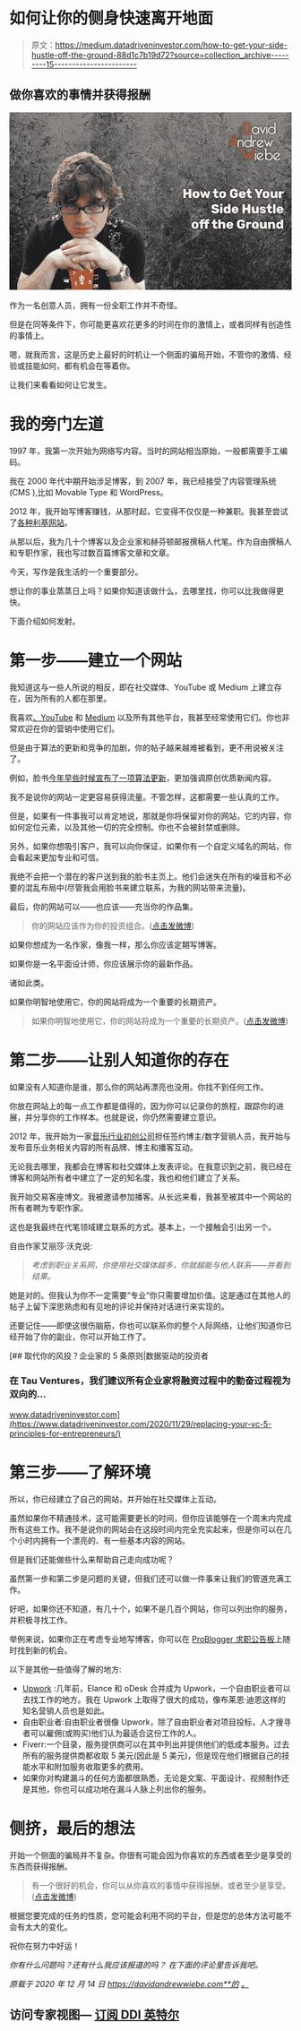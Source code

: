 # 如何让你的侧身快速离开地面

> 原文：<https://medium.datadriveninvestor.com/how-to-get-your-side-hustle-off-the-ground-88d1c7b19d72?source=collection_archive---------15----------------------->

## 做你喜欢的事情并获得报酬

![](img/e46d2f108fd3bc12ec55c09b0ea80c3a.png)

作为一名创意人员，拥有一份全职工作并不奇怪。

但是在同等条件下，你可能更喜欢花更多的时间在你的激情上，或者同样有创造性的事情上。

嗯，就我而言，这是历史上最好的时机让一个侧面的骗局开始，不管你的激情、经验或技能如何，都有机会在等着你。

让我们来看看如何让它发生。

# 我的旁门左道

1997 年，我第一次开始为网络写内容。当时的网站相当原始，一般都需要手工编码。

我在 2000 年代中期开始涉足博客，到 2007 年，我已经接受了内容管理系统(CMS ),比如 Movable Type 和 WordPress。

2012 年，我开始写博客赚钱，从那时起，它变得不仅仅是一种兼职。我甚至尝试了[各种利基网站](https://davidandrewwiebe.com/9-niche-sites-i-created/)。

从那以后，我为几十个博客以及企业家和赫芬顿邮报撰稿人代笔。作为自由撰稿人和专职作家，我也写过数百篇博客文章和文章。

今天，写作是我生活的一个重要部分。

想让你的事业蒸蒸日上吗？如果你知道该做什么，去哪里找，你可以比我做得更快。

下面介绍如何发射。

# 第一步——建立一个网站

我知道这与一些人所说的相反，即在社交媒体、YouTube 或 Medium 上建立存在，因为所有的人都在那里。

我喜欢[、YouTube](https://davidandrewwiebe.com/youtube-marketing-for-musicians-an-up-to-date-guide/) 和 [Medium](https://davidandrewwiebe.com/how-to-4x-your-medium-traffic-in-80-days-or-less/) 以及所有其他平台，我甚至经常使用它们。你也非常欢迎在你的营销中使用它们。

但是由于算法的更新和竞争的加剧，你的帖子越来越难被看到，更不用说被关注了。

例如，脸书[今年早些时候宣布了一项算法更新](https://www.socialmediatoday.com/news/facebook-announces-news-feed-algorithm-update-to-put-more-emphasis-on-origi/580827/)，更加强调原创优质新闻内容。

我不是说你的网站一定更容易获得流量。不管怎样，这都需要一些认真的工作。

但是，如果有一件事我可以肯定地说，那就是你将保留对你的网站，它的内容，你如何定位元素，以及其他一切的完全控制。你也不会被封禁或删除。

另外，如果你想吸引客户，我可以向你保证，如果你有一个自定义域名的网站，你会看起来更加专业和可信。

我绝不会把一个潜在的客户送到我的脸书主页上。他们会迷失在所有的噪音和不必要的混乱布局中(尽管我会用脸书来建立联系，为我的网站带来流量)。

最后，你的网站可以——也应该——充当你的作品集。

> 你的网站应该作为你的投资组合。([点击发微博](https://twitter.com/intent/tweet?url=https%3A%2F%2Fdavidandrewwiebe.com%2Fhow-to-get-your-side-hustle-off-the-ground%2F&text=Your%20website%20should%20act%20as%20your%20portfolio.&via=davidawiebe&related=davidawiebe))

如果你想成为一名作家，像我一样，那么你应该定期写博客。

如果你是一名平面设计师，你应该展示你的最新作品。

诸如此类。

如果你明智地使用它，你的网站将成为一个重要的长期资产。

> 如果你明智地使用它，你的网站将成为一个重要的长期资产。([点击发微博](https://twitter.com/intent/tweet?url=https%3A%2F%2Fdavidandrewwiebe.com%2Fhow-to-get-your-side-hustle-off-the-ground%2F&text=If%20you%20use%20it%20wisely%2C%20your%20website%20will%20become%20a%20significant%20long-term%20asset.&via=davidawiebe&related=davidawiebe))

# 第二步——让别人知道你的存在

如果没有人知道你是谁，那么你的网站再漂亮也没用。你找不到任何工作。

你放在网站上的每一点工作都是值得的，因为你可以记录你的旅程，跟踪你的进展，并分享你的工作样本。也就是说，你仍然需要建立意识。

2012 年，我开始为一家[音乐行业初创公司](https://medium.com/datadriveninvestor/my-60-000-dollar-mistake-what-went-wrong-what-i-learned-what-i-would-have-done-differently-390fec787334)担任签约博主/数字营销人员，我开始与发布音乐业务相关内容的所有品牌、博主和播客互动。

无论我去哪里，我都会在博客和社交媒体上发表评论。在我意识到之前，我已经在博客和网站所有者中建立了一定的知名度，我也和他们建立了关系。

我开始交易客座博文。我被邀请参加播客。从长远来看，我甚至被其中一个网站的所有者聘为专职作家。

这也是我最终在代笔领域建立联系的方式。基本上，一个接触会引出另一个。

自由作家艾丽莎·沃克说:

> *考虑到职业关系网，你使用社交媒体越多，你就越能与他人联系——并看到结果。*

她是对的。但我认为你不一定需要“专业”你只需要增加价值。这是通过在其他人的帖子上留下深思熟虑和有见地的评论并保持对话进行来实现的。

还要记住——即使这很伤脑筋，你也可以联系你的整个人际网络，让他们知道你已经开始了你的副业，你可以开始工作了。

[](https://www.datadriveninvestor.com/2020/11/29/replacing-your-vc-5-principles-for-entrepreneurs/) [## 取代你的风投？企业家的 5 条原则|数据驱动的投资者

### 在 Tau Ventures，我们建议所有企业家将融资过程中的勤奋过程视为双向的…

www.datadriveninvestor.com](https://www.datadriveninvestor.com/2020/11/29/replacing-your-vc-5-principles-for-entrepreneurs/) 

# 第三步——了解环境

所以，你已经建立了自己的网站，并开始在社交媒体上互动。

虽然如果你不精通技术，这可能需要更长的时间，但你应该能够在一个周末内完成所有这些工作。我不是说你的网站会在这段时间内完全充实起来，但是你可以在几个小时内拥有一个漂亮的、有一些基本内容的网站。

但是我们还能做些什么来帮助自己走向成功呢？

虽然第一步和第二步是问题的关键，但我们还可以做一件事来让我们的管道充满工作。

好吧，如果你还不知道，有几十个，如果不是几百个网站，你可以列出你的服务，并积极寻找工作。

举例来说，如果你正在考虑专业地写博客，你可以在 [ProBlogger 求职公告板](https://problogger.com/jobs/)上随时找到新的机会。

以下是其他一些值得了解的地方:

*   [Upwork](https://upwork.com/) :几年前，Elance 和 oDesk 合并成为 Upwork，一个自由职业者可以去找工作的地方。我在 Upwork 上取得了很大的成功，像布莱恩·迪恩这样的知名营销人员也是如此。
*   自由职业者:自由职业者很像 Upwork，除了自由职业者对项目投标，人才搜寻者可以雇佣(或购买)他们认为最适合这份工作的人。
*   Fiverr:一个目录，服务提供商可以在其中列出并提供他们的低成本服务。过去所有的服务提供商都收取 5 美元(因此是 5 美元)，但是现在他们根据自己的技能水平和附加服务收取更多的费用。
*   如果你对构建漏斗的任何方面都很熟悉，无论是文案、平面设计、视频制作还是其他，你也可以成功地在漏斗人脉上列出你的服务。

# 侧挤，最后的想法

开始一个侧面的骗局并不复杂。你很有可能会因为你喜欢的东西或者至少是享受的东西而获得报酬。

> 有一个很好的机会，你可以从你喜欢的事情中获得报酬，或者至少是享受。([点击发微博](https://twitter.com/intent/tweet?url=https%3A%2F%2Fdavidandrewwiebe.com%2Fhow-to-get-your-side-hustle-off-the-ground%2F&text=There%E2%80%99s%20a%20good%20chance%20you%20can%20get%20paid%20for%20something%20you%20love%2C%20or%20at%20the%20very%20least%20enjoy.&via=davidawiebe&related=davidawiebe))

根据您要完成的任务的性质，您可能会利用不同的平台，但是您的总体方法可能不会有太大的变化。

祝你在努力中好运！

*你有什么问题吗？还有什么我应该报道的吗？* *在下面的评论里告诉我吧。*

*原载于 2020 年 12 月 14 日 https://davidandrewwiebe.com**的* [*。*](https://davidandrewwiebe.com/how-to-get-your-side-hustle-off-the-ground/)

## 访问专家视图— [订阅 DDI 英特尔](https://datadriveninvestor.com/ddi-intel)